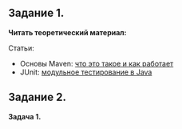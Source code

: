 ## Задание 1.

**Читать теоретический материал:**

Статьи:
- Основы Maven: [что это такое и как работает](https://skillbox.ru/media/code/osnovy-maven-chto-eto-takoe-i-kak-rabotaet/)
- JUnit: [модульное тестирование в Java](https://skillbox.ru/media/code/junit-modulnoe-testirovanie-v-java-i-testdriven-development/)

## Задание 2.

**Задача 1.**
